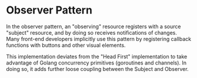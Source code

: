 # Observer Pattern

In the observer pattern, an "observing" resource registers with a source "subject" resource, and by
doing so receives notifications of changes. Many front-end developers implicitly use this pattern
by registering callback functions with buttons and other visual elements.

This implementation deviates from the "Head First" implementation to take advantage of Golang 
concurrency primitives (goroutines and channels). In doing so, it adds further loose coupling
between the Subject and Observer.
